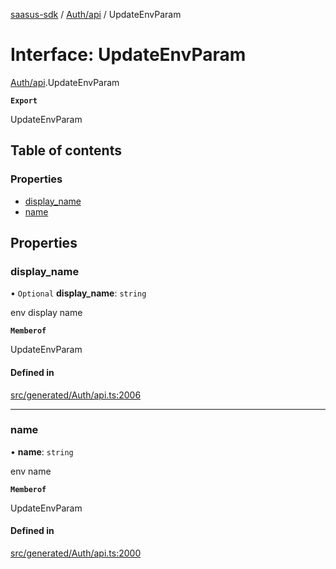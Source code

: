 [saasus-sdk](../README.md) / [Auth/api](../modules/Auth_api.md) / UpdateEnvParam

# Interface: UpdateEnvParam

[Auth/api](../modules/Auth_api.md).UpdateEnvParam

**`Export`**

UpdateEnvParam

## Table of contents

### Properties

- [display\_name](Auth_api.UpdateEnvParam.md#display_name)
- [name](Auth_api.UpdateEnvParam.md#name)

## Properties

### display\_name

• `Optional` **display\_name**: `string`

env display name

**`Memberof`**

UpdateEnvParam

#### Defined in

[src/generated/Auth/api.ts:2006](https://github.com/saasus-platform/saasus-sdk-javascript/blob/c67ac22/src/generated/Auth/api.ts#L2006)

___

### name

• **name**: `string`

env name

**`Memberof`**

UpdateEnvParam

#### Defined in

[src/generated/Auth/api.ts:2000](https://github.com/saasus-platform/saasus-sdk-javascript/blob/c67ac22/src/generated/Auth/api.ts#L2000)
